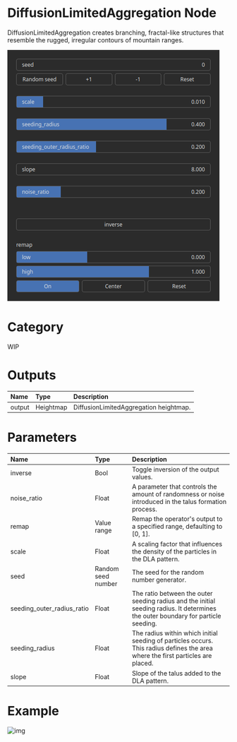 
DiffusionLimitedAggregation Node
================================


DiffusionLimitedAggregation creates branching, fractal-like structures that resemble the rugged, irregular contours of mountain ranges.



![img](../../images/nodes/DiffusionLimitedAggregation_settings.png)


# Category


WIP
# Outputs

|Name|Type|Description|
| :--- | :--- | :--- |
|output|Heightmap|DiffusionLimitedAggregation heightmap.|

# Parameters

|Name|Type|Description|
| :--- | :--- | :--- |
|inverse|Bool|Toggle inversion of the output values.|
|noise_ratio|Float| A parameter that controls the amount of randomness or noise introduced in the talus formation process.|
|remap|Value range|Remap the operator's output to a specified range, defaulting to [0, 1].|
|scale|Float|A scaling factor that influences the density of the particles in the DLA pattern.|
|seed|Random seed number|The seed for the random number generator.|
|seeding_outer_radius_ratio|Float|The ratio between the outer seeding radius and the initial seeding radius. It determines the outer boundary for particle seeding.|
|seeding_radius|Float|The radius within which initial seeding of particles occurs. This radius defines the area where the first particles are placed.|
|slope|Float|Slope of the talus added to the DLA pattern.|

# Example


![img](../../images/nodes/DiffusionLimitedAggregation.png)

